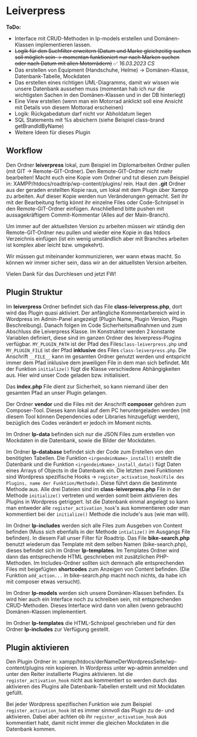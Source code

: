 # Leiverpress

**ToDo:** 

- Interface mit CRUD-Methoden in lp-models erstellen und Domänen-Klassen implementieren lassen. 
- ~~Logik für den Suchfilter erweitern (Datum und Marke gleichzeitig suchen soll möglich sein -> momentan funktioniert nur nach Marken suchen oder nach Datum mit allen Motorrädern)~~ ✅ _16.03.2023 CS_
- Das erstellen von Equipment (Handschuhe, Helme) -> Domänen-Klasse, Datenbank-Tabelle, Mockdaten
- Das erstellen eines richtigen UML-Diagramms, damit wir wissen wie unsere Datenbank aussehen muss (momentan hab ich nur die wichtigsten Sachen in den Domänen-Klassen und in der DB hinterlegt)
- Eine View erstellen (wenn man ein Motorrad anklickt soll eine Ansicht mit Details von diesem Mottorad erscheinen)
- Logik: Rückgabedatum darf nicht vor Abholdatum liegen
- SQL Statements mit %s absichern (siehe Beispiel class-brand getBrandIdByName)
- Weitere Ideen für dieses Plugin

## Workflow

Den Ordner **leiverpress** lokal, zum Beispiel im Diplomarbeiten Ordner pullen (mit GIT -> Remote-GIT-Ordner). Den Remote-GIT-Ordner nicht mehr bearbeiten! Macht euch eine Kopie vom Ordner und tut diesen zum Beispiel in: XAMPP/htdocs/roadtrip/wp-content/plugins/ rein. Haut den **.git** Ordner aus der geraden erstellten Kopie raus, um lokal mit dem Plugin über Xampp zu arbeiten. Auf dieser Kopie werden nun Veränderungen gemacht. Seit ihr mit der Bearbeitung fertig könnt ihr einzelne Files oder Code-Schnipsel in den Remote-GIT-Ordner einfügen. Anschließend bitte pushen mit aussagekräftigem Commit-Kommentar (Alles auf der Main-Branch).

Um immer auf der aktuellsten Version zu arbeiten müssen wir ständig den Remote-GIT-Ordner neu pullen und wieder eine Kopie in das htdocs Verzeichnis einfügen (ist ein wenig umständlich aber mit Branches arbeiten ist komplex aber leicht bzw. umgekehrt). 

Wir müssen gut miteinander kommunizieren, wer wann etwas macht. So können wir immer sicher sein, dass wir an der aktuellsten Version arbeiten. 

Vielen Dank für das Durchlesen und jetzt FW!

## Plugin Struktur

Im **leiverpress** Ordner befindet sich das File **class-leiverpress.php**, dort wird das Plugin quasi aktiviert. Der anfängliche Kommentarbereich wird in Wordpress im Admin-Panel angezeigt (Plugin Name, Plugin Version, Plugin Beschreibung). Danach folgen im Code Sicherheitsmaßnahmen und zum Abschluss die Leiverpress Klasse. Im Konstruktor werden 2 konstante Variablen definiert, diese sind im ganzen Ordner des leiverpress-Plugins verfügbar. `MY_PLUGIN_PATH` ist der Pfad des Files`class-leiverpress.php` und `MY_PLUGIN_FILE` ist der Pfad **inklusive** des Files `class-leiverpress.php`.  Die Anschrift `__FILE__` kann im gesamten Ordner genutzt werden und entspricht immer dem Pfad inklusive dem jeweiligen File in dem man sich befindet. Mit der Funktion `initialize()` fügt die Klasse verschiedene Abhängigkeiten aus. Hier wird unser Code geladen bzw. initialisiert. 

Das **index.php**  File dient zur Sicherheit, so kann niemand über den gesamten Pfad an unser Plugin gelangen. 

Der Ordner **vendor** und die Files mit der Anschrift **composer** gehören zum Composer-Tool. Dieses kann lokal auf dem PC heruntergeladen werden (mit diesem Tool können Dependencies oder Libraries hinzugefügt werden), bezüglich des Codes verändert er jedoch im Moment nichts.

Im Ordner **lp-data** befinden sich nur die JSON Files zum erstellen von Mockdaten in die Datenbank, sowie die Bilder der Mockdaten.

Im Ordner **lp-database** befindet sich der Code zum Erstellen von den benötigten Tabellen. Die Funktion `<irgendeinName>_install()` erstellt die Datenbank und die Funktion `<irgendeinName>_install_data()` fügt Daten eines Arrays of Objects in die Datenbank ein. Die letzten zwei Funktionen sind Wordpress spezifische Hooks -> `register_activation_hook(File des Plugins, name der Funktion/Methode)`. Diese führt dann die bestimmte Methode aus. Alle drei Dateien sind im **class-leiverpress.php** File in der Methode `initialize()` vertreten und werden somit beim aktivieren des Plugins in Wordpress getriggert. Ist die Datenbank einmal angelegt so kann man entweder alle `register_activation_hook`'s aus kommentieren oder man kommentiert bei der `initialize()` Methode die include's aus (wie man will). 

Im Ordner **lp-includes** werden sich alle Files zum Ausgeben von Content befinden (Muss sich ebenfalls in der Methode `intialize()` im Ausgangs File befinden). In diesem Fall unser Filter für Roadtrip. Das File **bike-search.php** benutzt wiederum das Template mit dem selben Namen (bike-search.php), dieses befindet sich im Ordner **lp-templates**. Im Templates Ordner wird dann das entsprechende HTML geschrieben mit zusätzlichen PHP-Methoden. Im Includes-Ordner sollten sich demnach alle entsprechenden Files mit beigefügten **shortcodes** zum Anzeigen von Content befinden. (Die Funktion `add_action...` in bike-search.php macht noch nichts, da habe ich mit composer etwas versucht).

Im Ordner **lp-models** werden sich unsere Domänen-Klassen befinden. Es wird hier auch ein Interface noch zu schreiben sein, mit entsprechenden CRUD-Methoden. Dieses Interface wird dann von allen (wenn gebraucht) Domänen-Klassen implementiert. 

Im Ordner **lp-templates** die HTML-Schnipsel geschrieben und für den Ordner **lp-includes** zur Verfügung gestellt. 

## Plugin aktivieren

Den Plugin Ordner in: xampp/htdocs/derNameDerWordpressSeite/wp-content/plugins rein kopieren. In Wordpress unter wp-admin anmelden und unter den Reiter installierte Plugins aktivieren. Ist die `register_activation_hook` nicht aus kommentiert so werden durch das aktivieren des Plugins alle Datenbank-Tabellen erstellt und mit Mockdaten gefüllt. 

Bei jeder Wordpress spezifischen Funktion wie zum Beispiel `register_activation_hook` ist es immer sinnvoll das Plugin zu de- und aktivieren. Dabei aber achten ob ihr `register_activation_hook` aus kommentiert habt, damit nicht immer die gleichen Mockdaten in die Datenbank kommen.
